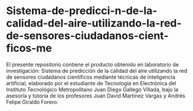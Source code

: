 # Sistema-de-predicci-n-de-la-calidad-del-aire-utilizando-la-red-de-sensores-ciudadanos-cient-ficos-me
El presente repositorio contiene el producto obtenido en laboratorio de investigación: Sistema de predicción de la calidad del aire utilizando la red de sensores ciudadanos científicos mediante técnicas de inteligencia artificial, elaborado por el estudiante de Tecnología en Electrónica del Instituto Tecnológico Metropolitano Juan Diego Gallego Villada, bajo la asesoría y tutoría de los profesores Juan David Martínez Vargas y Andrés Felipe Giraldo Forero.

